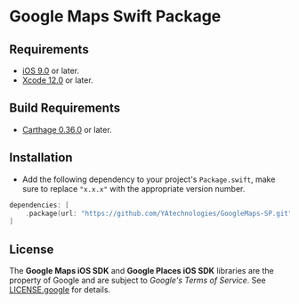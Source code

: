 # Google Maps Swift Package

## Requirements
* [iOS 9.0](https://wikipedia.org/wiki/IOS_9) or later.
* [Xcode 12.0](https://developer.apple.com/xcode) or later.

## Build Requirements
* [Carthage 0.36.0](https://github.com/Carthage/Carthage) or later.

## Installation
- Add the following dependency to your project's `Package.swift`, make sure to replace `"x.x.x"` with the appropriate version number.

```swift
dependencies: [
    .package(url: "https://github.com/YAtechnologies/GoogleMaps-SP.git", .upToNextMinor(from: "x.x.x"))
]
```
## License
The **Google Maps iOS SDK** and **Google Places iOS SDK** libraries are the property of Google and are subject to *Google's Terms of Service*. See [LICENSE.google](https://github.com/YAtechnologies/GoogleMaps-SP/blob/main/LICENSE.google) for details.
